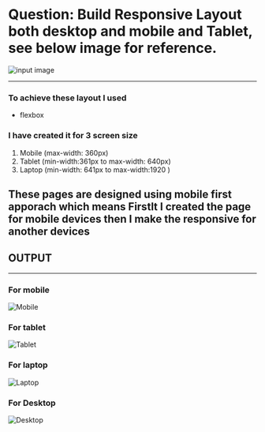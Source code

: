 # Question: Build Responsive Layout both desktop and mobile and Tablet, see below image for reference.
![input image](./reference.png)

---
### To achieve these layout I used
- flexbox

### I have created it for 3 screen size
1. Mobile (max-width: 360px)
2. Tablet (min-width:361px to max-width: 640px)
3. Laptop (min-width: 641px to max-width:1920 )


## These pages are designed using mobile first apporach which means Firstlt I created the page for mobile devices then I make the responsive for another devices

## OUTPUT
---
### For mobile
![Mobile](./mobile.png)
### For tablet
![Tablet](./tablet.png)
### For laptop
![Laptop](./laptop.png)
### For Desktop
![Desktop](./laptop.png)